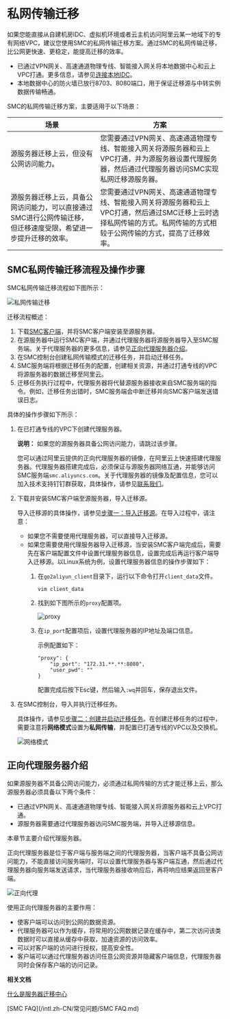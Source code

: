 # 私网传输迁移

如果您能直接从自建机房IDC、虚拟机环境或者云主机访问阿里云某一地域下的专有网络VPC，建议您使用SMC的私网传输迁移方案。通过SMC的私网传输迁移，比公网更快速、更稳定，能提高迁移的效率。

-   已通过VPN网关、高速通道物理专线、智能接入网关将本地数据中心和云上VPC打通。更多信息，请参见[连接本地IDC](/intl.zh-CN/网络连接/VPC与外部网络连接/连接本地IDC.md)。
-   本地数据中心的防火墙已放行8703、8080端口，用于保证迁移源与中转实例数据传输畅通。

SMC的私网传输迁移方案，主要适用于以下场景：

|场景|方案|
|--|--|
|源服务器迁移上云，但没有公网访问能力。|您需要通过VPN网关、高速通道物理专线、智能接入网关将源服务器和云上VPC打通，并为源服务器设置代理服务器，然后通过代理服务器访问SMC实现私网迁移源服务器。|
|源服务器迁移上云，具备公网访问能力，可以直接通过SMC进行公网传输迁移，但迁移速度受限，希望进一步提升迁移的效率。|您需要通过VPN网关、高速通道物理专线、智能接入网关将源服务器和云上VPC打通，然后通过SMC迁移上云时选择私网传输的方式。私网传输的方式相较于公网传输的方式，提高了迁移效率。|

## SMC私网传输迁移流程及操作步骤

SMC私网传输迁移流程如下图所示：

![私网传输迁移](https://static-aliyun-doc.oss-accelerate.aliyuncs.com/assets/img/zh-CN/6767881161/p236125.png)

迁移流程概述：

1.  下载[SMC客户端](https://p2v-tools.oss-cn-hangzhou.aliyuncs.com/smc/Alibaba_Cloud_Migration_Tool.zip?file=Alibaba_Cloud_Migration_Tool.zip)，并将SMC客户端安装至源服务器。
2.  在源服务器中运行SMC客户端，并通过代理服务器将源服务器导入至SMC服务端。关于代理服务器的更多信息，请参见[正向代理服务器介绍](#section_fef_t9b_m2l)。
3.  在SMC控制台创建私网传输模式的迁移任务，并启动迁移任务。
4.  SMC服务端将根据迁移任务的配置，创建相关资源，并通过打通专线的VPC将源服务器的数据迁移至阿里云。
5.  迁移任务执行过程中，代理服务器将代替源服务器接收来自SMC服务端的指令。例如，迁移任务出错时，SMC服务端会中断迁移并向SMC客户端发送错误日志。

具体的操作步骤如下所示：

1.  在已打通专线的VPC下创建代理服务器。

    **说明：** 如果您的源服务器具备公网访问能力，请跳过该步骤。

    您可以通过阿里云提供的正向代理服务器的镜像，在阿里云上快速搭建代理服务器。代理服务器搭建完成后，必须保证与源服务器网络互通，并能够访问SMC服务端`smc.aliyuncs.com`。关于代理服务器的镜像及配置信息，您可以加入技术支持钉钉群获取，具体操作，请参见[联系我们](/intl.zh-CN/常见问题/联系我们.md)。

2.  下载并安装SMC客户端至源服务器，导入迁移源。

    导入迁移源的具体操作，请参见[步骤一：导入迁移源](/intl.zh-CN/用户指南/步骤一：导入迁移源.md)。在导入过程中，请注意：

    -   如果您不需要使用代理服务器，可以直接导入迁移源。
    -   如果您需要使用代理服务器导入迁移源，当安装SMC客户端完成后，需要先在客户端配置文件中设置代理服务器信息，设置完成后再运行客户端导入迁移源。以Linux系统为例，设置代理服务器信息的操作步骤如下：
        1.  在`go2aliyun_client`目录下，运行以下命令打开`client_data`文件。

            ```
            vim client_data
            ```

        2.  找到如下图所示的`proxy`配置项。

            ![proxy](https://static-aliyun-doc.oss-accelerate.aliyuncs.com/assets/img/zh-CN/0170561161/p232563.png)

        3.  在`ip_port`配置项后，设置代理服务器的IP地址及端口信息。

            示例配置如下：

            ```
            "proxy": {
                "ip_port": "172.31.**.**:8080",
                "user_pwd": ""
            }
            ```

            配置完成后按下Esc键，然后输入`:wq`并回车，保存退出文件。

3.  在SMC控制台，导入并执行迁移任务。

    具体操作，请参见[步骤二：创建并启动迁移任务](/intl.zh-CN/用户指南/步骤二：创建并启动迁移任务.md)。在创建迁移任务的过程中，需要注意将**网络模式**设置为**私网传输**，并配置已打通专线的VPC以及交换机。

    ![网络模式](https://static-aliyun-doc.oss-accelerate.aliyuncs.com/assets/img/zh-CN/0170561161/p232570.png)


## 正向代理服务器介绍

如果源服务器不具备公网访问能力，必须通过私网传输的方式才能迁移上云，那么源服务器必须具备以下两个条件：

-   已通过VPN网关、高速通道物理专线、智能接入网关将源服务器和云上VPC打通。
-   源服务器需要通过代理服务器访问SMC服务端，并导入迁移源信息。

本章节主要介绍代理服务器。

正向代理服务器是位于客户端与服务端之间的代理服务器，当客户端不具备公网访问能力，不能直接访问服务端时，可以设置代理服务器与客户端互通，然后通过代理服务器向服务端发送请求，当代理服务器接收响应后，再将响应结果返回至客户端。

![正向代理](https://static-aliyun-doc.oss-accelerate.aliyuncs.com/assets/img/zh-CN/7407561161/p232634.png)

使用正向代理服务器的主要作用：

-   使客户端可以访问到公网的数据资源。
-   代理服务器可以作为缓存，将常用的公网数据记录在缓存中，第二次访问该类数据时可以直接从缓存中获取，加速资源的访问效率。
-   可以对客户端的访问进行授权，提高安全性。
-   客户端可以通过代理服务器访问任意公网资源并隐藏客户端信息，代理服务器同时会保存客户端的访问记录。

**相关文档**  


[什么是服务器迁移中心](/intl.zh-CN/产品简介/什么是服务器迁移中心.md)

[SMC FAQ](/intl.zh-CN/常见问题/SMC FAQ.md)

